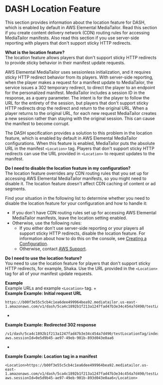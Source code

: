 # DASH Location Feature<a name="dash-location-feature"></a>

This section provides information about the location feature for DASH, which is enabled by default in AWS Elemental MediaTailor\. Read this section if you create content delivery network \(CDN\) routing rules for accessing MediaTailor manifests\. Also read this section if you use server\-side reporting with players that don't support sticky HTTP redirects\.

**What is the location feature?**  
The location feature allows players that don't support sticky HTTP redirects to provide sticky behavior in their manifest update requests\. 

AWS Elemental MediaTailor uses sessionless initialization, and it requires sticky HTTP redirect behavior from its players\. With server\-side reporting, when the player makes a request for a manifest update to MediaTailor, the service issues a 302 temporary redirect, to direct the player to an endpoint for the personalized manifest\. MediaTailor includes a session ID in the response, as a query parameter\. The intent is for the player to follow the URL for the entirety of the session, but players that don't support sticky HTTP redirects drop the redirect and return to the original URL\. When a player returns to the original URL, for each new request MediaTailor creates a new session rather than staying with the original session\. This can cause the manifest to become corrupt\. 

The DASH specification provides a solution to this problem in the location feature, which is enabled by default in AWS Elemental MediaTailor configurations\. When this feature is enabled, MediaTailor puts the absolute URL in the manifest `<Location>` tag\. Players that don't support sticky HTTP redirects can use the URL provided in `<Location>` to request updates to the manifest\. 

**Do I need to disable the location feature in my configuration?**  
The location feature overrides any CDN routing rules that you set up for accessing AWS Elemental MediaTailor manifests, so you might need to disable it\. The location feature doesn't affect CDN caching of content or ad segments\. 

Find your situation in the following list to determine whether you need to disable the location feature for your configuration and how to handle it:
+ If you don't have CDN routing rules set up for accessing AWS Elemental MediaTailor manifests, leave the location setting enabled\. 
+ Otherwise, use the following rules:
  + If you either don't use server\-side reporting or your players all support sticky HTTP redirects, disable the location feature\. For information about how to do this on the console, see [Creating a Configuration](configurations-create.md)\.
  + Otherwise, contact [AWS Support](https://aws.amazon.com/premiumsupport/)\.

**Do I need to use the location feature?**  
You need to use the location feature for players that don't support sticky HTTP redirects, for example, Shaka\. Use the URL provided in the `<Location>` tag for all of your manifest update requests\. 

**Example**  
Example URLs and example `<Location>` tag\.
+   
**Example Example: Initial request URL**  

  ```
  https://b00f3e55c5cb4c1ea6dee499964bea92.mediatailor.us-east-1.amazonaws.com/v1/dash/5ca4c1892b1f213a1247fad47b3e34c454a7d490/testLocationTag/index.mpd
  ```
+   
**Example Example: Redirected 302 response**  

  ```
  /v1/dash/5ca4c1892b1f213a1247fad47b3e34c454a7d490/testLocationTag/index.mpd?aws.sessionId=0e5d9b45-ae97-49eb-901b-893d043e0aa6
  ```
+   
**Example Example: Location tag in a manifest**  

  ```
  <Location>https://b00f3e55c5cb4c1ea6dee499964bea92.mediatailor.us-east-1.amazonaws.com/v1/dash/5ca4c1892b1f213a1247fad47b3e34c454a7d490/testLocationTag/index.mpd?aws.sessionId=0e5d9b45-ae97-49eb-901b-893d043e0aa6</Location>
  ```
